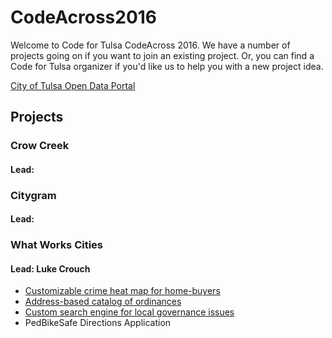 # CodeAcross2016
Welcome to Code for Tulsa CodeAcross 2016. We have a number of projects going on if you want to join an existing project. Or, you can find a Code for Tulsa organizer if you'd like us to help you with a new project idea.

[City of Tulsa Open Data Portal](https://www.cityoftulsa.org/our-city/open-tulsa/open-tulsa-dataset-list.aspx)

## Projects

### Crow Creek
#### Lead:

### Citygram
#### Lead:

### What Works Cities
#### Lead: Luke Crouch

* [Customizable crime heat map for home-buyers](https://github.com/codefortulsa/CodeAcross2016/wiki/Project:-Crime-Heat-Map)
* [Address-based catalog of ordinances](https://github.com/codefortulsa/CodeAcross2016/wiki/Project:-Ordinance-Catalog)
* [Custom search engine for local governance issues](https://github.com/codefortulsa/CodeAcross2016/wiki/Project:-City-Issues-Search-Engine)
* PedBikeSafe Directions Application
